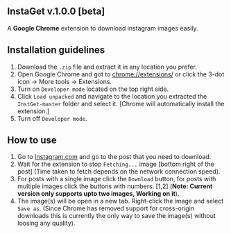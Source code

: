 ## InstaGet v.1.0.0 [beta]

A **Google Chrome** extension to download instagram images easily.

## Installation guidelines
1. Download the `.zip` file and extract it in any location you prefer.
2. Open Google Chrome and got to [chrome://extensions/](chrome://extensions/) or click the 3-dot icon -> More tools -> Extensions.
3. Turn on `Developer mode` located on the top right side.
4. Click `Load unpacked` and navigate to the location you extracted the `InstGet-master` folder and select it.
[Chrome will automatically install the extension.]
5. Turn off `Developer mode`.

## How to use 
1. Go to [Instagram.com](https://www.instagram.com/) and go to the post that you need to download.
2. Wait for the extension to stop `Fetching...` image [bottom right of the post] (Time taken to fetch depends on the network connection speed).
3. For posts with a single image click the `Download` button, for posts with multiple images click the buttons with numbers. [1,2] (**Note: Current version only supports upto two images, Working on it**).
4. The image(s) will be open in a new tab. Right-click the image and select `Save as`. (Since Chrome has removed support for cross-origin downloads this is currently the only way to save the image(s) without loosing any quality).
